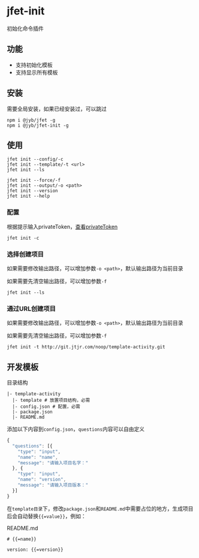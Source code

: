 # jfet-init

初始化命令插件

## 功能

- 支持初始化模板
- 支持显示所有模板

## 安装

需要全局安装，如果已经安装过，可以跳过

```shell
npm i @jyb/jfet -g
npm i @jyb/jfet-init -g
```

## 使用

```shell
jfet init --config/-c
jfet init --template/-t <url>
jfet init --ls

jfet init --force/-f
jfet init --output/-o <path>
jfet init --version
jfet init --help
```

### 配置

根据提示输入privateToken，[查看privateToken](http://git.jtjr.com/profile/account)

```shell
jfet init -c
```

### 选择创建项目

如果需要修改输出路径，可以增加参数`-o <path>`，默认输出路径为当前目录

如果需要先清空输出路径，可以增加参数`-f`

```shell
jfet init --ls
```

### 通过URL创建项目

如果需要修改输出路径，可以增加参数`-o <path>`，默认输出路径为当前目录

如果需要先清空输出路径，可以增加参数`-f`

```shell
jfet init -t http://git.jtjr.com/noop/template-activity.git
```

## 开发模板

目录结构

```text
|- template-activity
  |- template # 放置项目结构，必需
  |- config.json # 配置，必需
  |- package.json
  |- README.md
```

添加以下内容到`config.json`，`questions`内容可以自由定义

```javascript
{
  "questions": [{
    "type": "input",
    "name": "name",
    "message": "请输入项目名字："
  }, {
    "type": "input",
    "name": "version",
    "message": "请输入项目版本："
  }]
}
```

在`template目录`下，修改`package.json`和`README.md`中需要占位的地方，生成项目后会自动替换`{{=value}}`，例如：

README.md

```text
# {{=name}}

version: {{=version}}
```